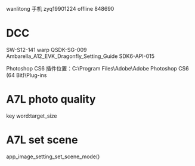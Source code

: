 wanlitong   手机     zyq19901224
             offline  848690
             
             
# DCC
SW-S12-141 warp
QSDK-SG-009 Ambarella_A12_EVK_Dragonfly_Setting_Guide
SDK6-API-015


Photoshop CS6  插件位置：C:\Program Files\Adobe\Adobe Photoshop CS6 (64 Bit)\Plug-ins

# A7L photo quality 
key word:target_size
# A7L set scene
app_image_setting_set_scene_mode()